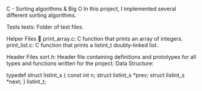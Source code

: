 C - Sorting algorithms & Big O
In this project, I implemented several different sorting algorithms.

Tests 
tests: Folder of test files.

Helper Files 🙌
print_array.c: C function that prints an array of integers.
print_list.c: C function that prints a listint_t doubly-linked list.

Header Files 
sort.h: Header file containing definitions and prototypes for all types and functions written for the project.
Data Structure:

typedef struct listint_s
{
	const int n;
	struct listint_s *prev;
	struct listint_s *next;
} listint_t;
